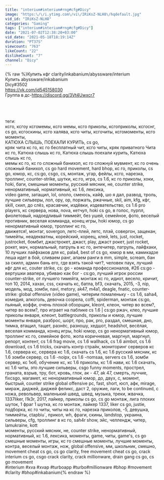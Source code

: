 ```yaml
---
title: "interium#interium#rng#cfg#Dicy"
image: "https:\/\/i.ytimg.com\/vi\/IRiKsZ-NLH8\/hqdefault.jpg"
vid_id: "IRiKsZ-NLH8"
categories: "Gaming"
tags: ["interium#interium#rng#cfg#Dicy"]
date: "2021-07-02T12:38:20+03:00"
vid_date: "2021-05-18T18:19:14Z"
duration: "PT37S"
viewcount: "763"
likeCount: "22"
dislikeCount: "7"
channel: "Dicy"
---
```

{% raw %}Купить кфг clarity/inkabanium/abyssware/interium<br />Купить abyssware/inkabanium<br />Dicy#3502<br /><a rel="nofollow" target="blank" href="https://vk.com/id545158030">https://vk.com/id545158030</a><br />Группа в дс-<a rel="nofollow" target="blank" href="https://discord.gg/3Vt4Uwxcr7">https://discord.gg/3Vt4Uwxcr7</a><br /><br /><br /><br /><br />теги:<br />ксго, ксгоу ксгомемы, ксго мемы, ксго приколы, ксгоприколы, ксгоснг,<br />cs go, ксгоскины, ксго халява, ксго читы, ксгочиты, ксгомоменты, ксго моменты,<br />КАТЮХА СЛЫШЬ, ПОЕХАЛИ КУРИТЬ, cs go, <br />кряк чита кс го, кс го бесплатный чит, ксго читы, кряк приватного Чита кс го, Катюха слышь кс го, Катюха слышь поехали курить, Катюха слышь кс го,<br />мемы кс го, кс го сложный банихоп, кс го сложнуй мувмент, кс го очень сложный банихоп, cs go hard movement, hard bhop, кс го, приколы, cs go, юмор, кс, cs:go, csgo, cs, монтаж, угар, фейлы, ксго, нарезка, троллинг, counter-strike, шутки, кс:го, игра, cs 1.6, кс го приколы, хоки, hoki, баги, смешные моменты, русский мясник, не, counter strike, ненормативный, нормативный, кс 1.6, лексика, <br />video game, затащил, lol, ололо, смеюсь, кайф, шо я дал, развод, троль, лучшие сильверы, лол, ору, ор, поржать, ржачные, skil, aim, kfg, кфг, skill, скил, до слёз, красавчик, издёвки, издевательство, cs 1.6 pro players, кс сервера, нова, nova, кетчуп, hoki cs go, в голос, пурпл, фиолетовый, надоедливый тиммейт, без ушей, семейное, фото, веселый противник, веселая комманда, конец игры, hoki юмор, cs go ненормативный юмор, троллинг кс го, <br />движется!, монтаг, sovergon, летс-плей, летс, плэй, совергон, защекан, тимейты, неадекватны, корейский, кореец, клей, lets, just, rocket, justrocket, бомбит, джастрокет, джаст, play, джаст рокет, just rocket, рокет, мач, нормальный, патруль в кс го, антечитер, патруль, лайфхаки, 10 лучших лайфхаков для кс, pala4, best of cs go, юмор в мм, камикадзе леша идет в бой, сливаем ранг, апаем ранги в mm, simple, scream, бан за скилл, админ бань его, где взять такой чит?, человек паук, лучший кфг для кс, couter strike, cs: go - команда профессионалов, #26 cs:go - вертушки авапера, убиваю как бог - cs:go, лучший игрок россии counter-strike, от лучшего тимейта, монтаж кс го, идиот, весело, кричит, топ 10, 2014, хахах, css, скачать кс, батла, bf3, скачать, 2015, -3, nip, модель, мод, зомби, navi, metory, ak47, m4a1, deagle, fnatic, counter-strike: global offensive (video game), читерим помаленьку - cs 1.6, saha4, комедия, алкоголь, девочка созрела, coffi, spiderman, монтаж cs:go, пьяный, коффи, очень плохой обзорщик, kleont, клеон, читер во всем?, читер во всем?, про играет на паблике cs 1.6 | cs:go ржач, клео, лучшие приколы января, клеонт, battlegrounds, приколы и юмор, лучшие моменты января, разброс, шорт, про, рак, pro, раздал, смешная, дно, тимка, втащил, тащет, разнёс, разношу, хедшот, headshot, весёлая, веселая комманда, конец игры, hoki юмор, cs go ненормативный юмор, троллинг кс го, семейное фото, жопа коричневая, маргнул, маргнул, репорт, контент, cs 1.6 frag movie, cs 1.6 wallhack, cs 1.6 aimbot, cs 1.6 download, cs 1.6 tricks, скачать контр страйк, мониторинг серверов кс 1.6, сервера кс, сервера кс 1.6, скачать cs 1.6, кс 1.6 русский мясник, кс 1.6 зомби сервер, cs 1.6 -noipx, cs 1.6 -nomsaa, servers cs 1.6, зомби сервер, кс 1ю6, обучение кс, кс 1.6 приколы, кс 1.6 нави, кс 1.6 скачать, кс 1.6 читы, это лучшие сильверы, csgo funny moments, прострел, граната, взрыв, тру, бот, кровь, глок, ак - 47, ak 47, смерть, луччие, fixcsgo, магамет, кс ненормативный юмор, до, двух, с, момент, быстрый, counter strike global offensive pc, fast, short, юсп, афк, mirage, мираж, диджей, диджей феликс, даст 2, оружие, лаги, to be continued, с ножа, револьвер, маленький швед, швед, музыка, треки, жвачка, 1337liker, l1k3r, 2017, лайкер, приколы cs go, cs go монтаж, лига плохих шуток, 1 фраг 1 шутка, кс го монтаж, лайкер 1337, liker cs go, justie, подборка, кс го читы, читы на кс го, нарезка приколов, -5, девушка, тиммейты, ctapbiu`, прикол, wh, фраги, скины, landstop, украина, сильверы, cfg, троллинг в кс го, sah4r show, эйс, челлендж, читер, lamukraine, kott <br />моменты, русский мясник, не, counter strike, ненормативный, нормативный, кс 1.6, лексика, моменты, game, читы, game's, cs go смешные моменты, игры, кс го смешные моменты, лучшие моменты, контра, веселый монтаж, нож, global offensive, мм, школьник, смешно, movement cheat cs go, cs go clarity, free movement cheat cs go, crack interium cs go, csgo crack clarity, crack millionware, drain gang cs go, cs go movement<br />#interium​​​​​ #xva​​​​​ #xvap​​​​​  #turboapp​​​​​​ #turbo​​​​​ #millionware​​​​​ #bhop​​​​​ #movement​​​​ #clarity​​​​ #bhop#inkabanium{% endraw %}
